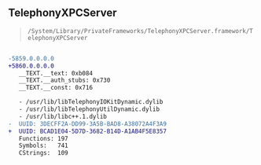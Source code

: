 ## TelephonyXPCServer

> `/System/Library/PrivateFrameworks/TelephonyXPCServer.framework/TelephonyXPCServer`

```diff

-5859.0.0.0.0
+5860.0.0.0.0
   __TEXT.__text: 0xb084
   __TEXT.__auth_stubs: 0x730
   __TEXT.__const: 0x716

   - /usr/lib/libTelephonyIOKitDynamic.dylib
   - /usr/lib/libTelephonyUtilDynamic.dylib
   - /usr/lib/libc++.1.dylib
-  UUID: 3DECFF2A-DD99-3A5B-BAD8-A38072A4F3A9
+  UUID: BCAD1E04-5D7D-3682-B14D-A1AB4F5E8357
   Functions: 197
   Symbols:   741
   CStrings:  109

```
